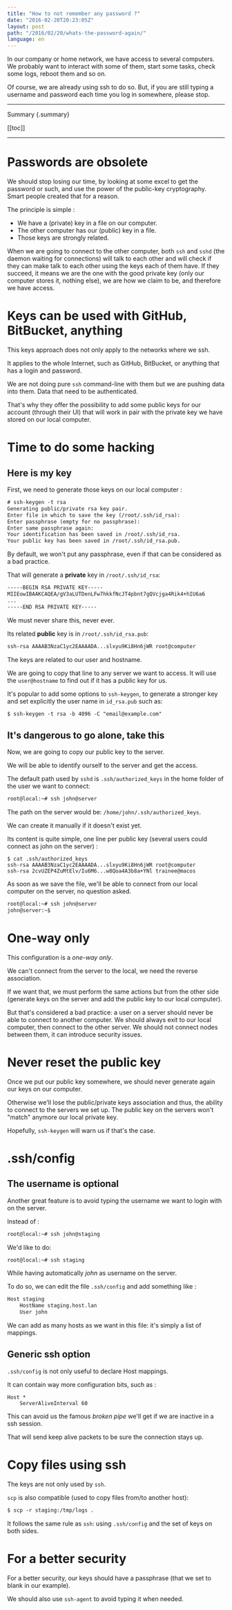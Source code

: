 ```yaml
---
title: "How to not remember any password ?"
date: "2016-02-20T20:23:05Z"
layout: post
path: "/2016/02/20/whats-the-password-again/"
language: en
---
```


In our company or home network, we have access to several computers. We probably want to interact with some of them, start some tasks, check some logs, reboot them and so on.

Of course, we are already using ssh to do so. But, if you are still typing a username and password each time you log in somewhere, please stop.

---
Summary {.summary}

[[toc]]

---

# Passwords are obsolete

We should stop losing our time, by looking at some excel to get the password or such, and use the power of the public-key cryptography. Smart people created that for a reason.

The principle is simple : 

- We have a (private) key in a file on our computer.
- The other computer has our (public) key in a file.
- Those keys are strongly related.

When we are going to connect to the other computer, both `ssh` and `sshd` (the daemon waiting for connections) will talk to each other and will check if they can make talk to each other using the keys each of them have. If they succeed, it means we are the one with the good private key (only our computer stores it, nothing else), we are how we claim to be, and therefore we have access. 

# Keys can be used with GitHub, BitBucket, anything

This keys approach does not only apply to the networks where we ssh.

It applies to the whole Internet, such as GitHub, BitBucket, or anything that has a login and password.

We are not doing pure `ssh` command-line with them but we are pushing data into them. Data that need to be authenticated.

That's why they offer the possibility to add some public keys for our account (through their UI) that will work in pair with the private key we have stored on our local computer. 

# Time to do some hacking

## Here is my key

First, we need to generate those keys on our local computer : 
    
```xml
# ssh-keygen -t rsa
Generating public/private rsa key pair.
Enter file in which to save the key (/root/.ssh/id_rsa):
Enter passphrase (empty for no passphrase):
Enter same passphrase again:
Your identification has been saved in /root/.ssh/id_rsa.
Your public key has been saved in /root/.ssh/id_rsa.pub.
```

By default, we won't put any passphrase, even if that can be considered as a bad practice.

That will generate a **private** key in `/root/.ssh/id_rsa`: 
    
```xml
-----BEGIN RSA PRIVATE KEY-----
MIIEowIBAAKCAQEA/gV3aLUTDenLFw7hkkfNcJT4pbnt7gQVcjga4Rik4+hIU6a6
...
-----END RSA PRIVATE KEY-----
```     

We must never share this, never ever.

Its related **public** key is in `/root/.ssh/id_rsa.pub`: 
    
```xml
ssh-rsa AAAAB3NzaC1yc2EAAAADA...slxyu9Ki8Hn6jWR root@computer
```

The keys are related to our user and hostname.

We are going to copy that line to any server we want to access.
It will use the `user@hostname` to find out if it has a public key for us.

It's popular to add some options to `ssh-keygen`, to generate a stronger key and set explicitly the user name in `id_rsa.pub` such as: 
    
```xml
$ ssh-keygen -t rsa -b 4096 -C "email@example.com"
```

## It's dangerous to go alone, take this

Now, we are going to copy our public key to the server.

We will be able to identify ourself to the server and get the access.

The default path used by `sshd` is `.ssh/authorized_keys` in the home folder of the user we want to connect: 
    
```xml   
root@local:~# ssh john@server
```

The path on the server would be: `/home/john/.ssh/authorized_keys`.

We can create it manually if it doesn't exist yet.

Its content is quite simple, one line per public key (several users could connect as john on the server) : 
    
```
$ cat .ssh/authorized_keys
ssh-rsa AAAAB3NzaC1yc2EAAAADA...slxyu9Ki8Hn6jWR root@computer
ssh-rsa 2cvUZEP4ZuMtElv/Iu6M6...w8Qoa4A3b8a+YNl trainee@macos
```

As soon as we save the file, we'll be able to connect from our local computer on the server, no question asked. 
    
```xml
root@local:~# ssh john@server
john@server:~$
```

# One-way only

This configuration is a *one-way only*.

We can't connect from the server to the local, we need the reverse association.

If we want that, we must perform the same actions but from the other side (generate keys on the server and add the public key to our local computer).

But that's considered a bad practice: a user on a server should never be able to connect to another computer. We should always exit to our local computer, then connect to the other server. We should not connect nodes between them, it can introduce security issues. 

# Never reset the public key

Once we put our public key somewhere, we should never generate again our keys on our computer.

Otherwise we'll lose the public/private keys association and thus, the ability to connect to the servers we set up.
The public key on the servers won't "match" anymore our local private key.

Hopefully, `ssh-keygen` will warn us if that's the case. 

# .ssh/config

## The username is optional

Another great feature is to avoid typing the username we want to login with on the server.

Instead of : 
    
```xml
root@local:~# ssh john@staging
```

We'd like to do: 
    
```xml
root@local:~# ssh staging
```

While having automatically *john* as username on the server.

To do so, we can edit the file `.ssh/config` and add something like : 
    
```xml
Host staging
    HostName staging.host.lan
    User john
```

We can add as many hosts as we want in this file: it's simply a list of mappings.

## Generic ssh option

`.ssh/config` is not only useful to declare Host mappings.

It can contain way more configuration bits, such as : 
   
```
Host *
    ServerAliveInterval 60
```

This can avoid us the famous *broken pipe* we'll get if we are inactive in a ssh session.

That will send keep alive packets to be sure the connection stays up. 

# Copy files using ssh

The keys are not only used by `ssh`.

`scp` is also compatible (used to copy files from/to another host): 
   
```xml
$ scp -r staging:/tmp/logs .
```

It follows the same rule as `ssh`: using `.ssh/config` and the set of keys on both sides. 

# For a better security

For a better security, our keys should have a passphrase (that we set to blank in our example).

We should also use `ssh-agent` to avoid typing it when needed.